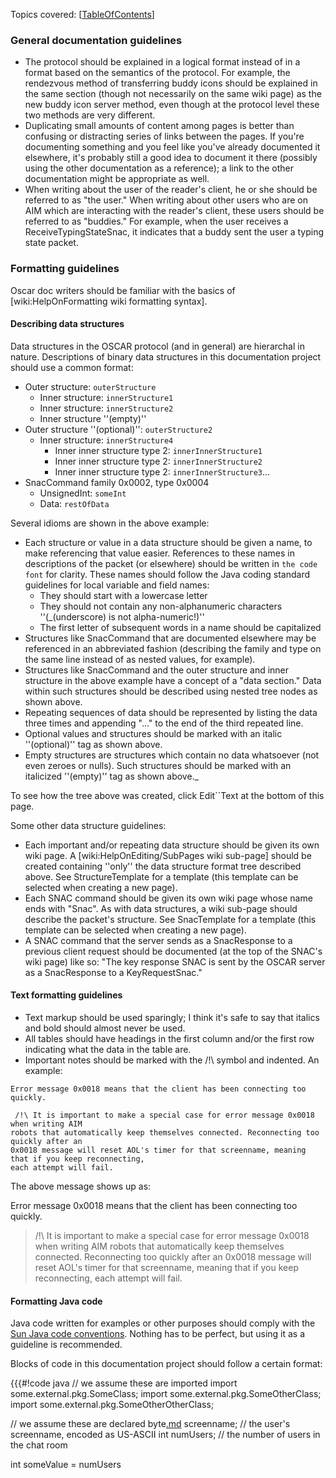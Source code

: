 Topics covered:
[[TableOfContents](TableOfContents.md)]

### General documentation guidelines ###

  * The protocol should be explained in a logical format instead of in a format based on the semantics of the protocol. For example, the rendezvous method of transferring buddy icons should be explained in the same section (though not necessarily on the same wiki page) as the new buddy icon server method, even though at the protocol level these two methods are very different.
  * Duplicating small amounts of content among pages is better than confusing or distracting series of links between the pages. If you're documenting something and you feel like you've already documented it elsewhere, it's probably still a good idea to document it there (possibly using the other documentation as a reference); a link to the other documentation might be appropriate as well.
  * When writing about the user of the reader's client, he or she should be referred to as "the user." When writing about other users who are on AIM which are interacting with the reader's client, these users should be referred to as "buddies." For example, when the user receives a ReceiveTypingStateSnac, it indicates that a buddy sent the user a typing state packet.

### Formatting guidelines ###

Oscar doc writers should be familiar with the basics of [wiki:HelpOnFormatting wiki formatting syntax].

#### Describing data structures ####

Data structures in the OSCAR protocol (and in general) are hierarchal in nature. Descriptions of binary data structures in this documentation project should use a common format:

  * Outer structure: `outerStructure`
    * Inner structure: `innerStructure1`
    * Inner structure: `innerStructure2`
    * Inner structure ''(empty)''
  * Outer structure ''(optional)'': `outerStructure2`
    * Inner structure: `innerStructure4`
      * Inner inner structure type 2: `innerInnerStructure1`
      * Inner inner structure type 2: `innerInnerStructure2`
      * Inner inner structure type 2: `innerInnerStructure3`...
  * SnacCommand family 0x0002, type 0x0004
    * UnsignedInt: `someInt`
    * Data: `restOfData`

Several idioms are shown in the above example:

  * Each structure or value in a data structure should be given a name, to make referencing that value easier. References to these names in descriptions of the packet (or elsewhere) should be written in `the code font` for clarity. These names should follow the Java coding standard guidelines for local variable and field names:
    * They should start with a lowercase letter
    * They should not contain any non-alphanumeric characters ''(_(underscore) is not alpha-numeric!)''
    * The first letter of subsequent words in a name should be capitalized
  * Structures like SnacCommand that are documented elsewhere may be referenced in an abbreviated fashion (describing the family and type on the same line instead of as nested values, for example).
  * Structures like SnacCommand and the outer structure and inner structure in the above example have a concept of a "data section." Data within such structures should be described using nested tree nodes as shown above.
  * Repeating sequences of data should be represented by listing the data three times and appending "..." to the end of the third repeated line.
  * Optional values and structures should be marked with an italic ''(optional)'' tag as shown above.
  * Empty structures are structures which contain no data whatsoever (not even zeroes or nulls). Such structures should be marked with an italicized ''(empty)'' tag as shown above._

To see how the tree above was created, click Edit``Text at the bottom of this page.

Some other data structure guidelines:
  * Each important and/or repeating data structure should be given its own wiki page. A [wiki:HelpOnEditing/SubPages wiki sub-page] should be created containing ''only'' the data structure format tree described above. See StructureTemplate for a template (this template can be selected when creating a new page).
  * Each SNAC command should be given its own wiki page whose name ends with "Snac". As with data structures, a wiki sub-page should describe the packet's structure. See SnacTemplate for a template (this template can be selected when creating a new page).
  * A SNAC command that the server sends as a SnacResponse to a previous client request should be documented (at the top of the SNAC's wiki page) like so: "The key response SNAC is sent by the OSCAR server as a SnacResponse to a KeyRequestSnac."

#### Text formatting guidelines ####

  * Text markup should be used sparingly; I think it's safe to say that italics and bold should almost never be used.
  * All tables should have headings in the first column and/or the first row indicating what the data in the table are.
  * Important notes should be marked with the /!\ symbol and indented. An example:

```
Error message 0x0018 means that the client has been connecting too quickly.

 /!\ It is important to make a special case for error message 0x0018 when writing AIM
robots that automatically keep themselves connected. Reconnecting too quickly after an
0x0018 message will reset AOL's timer for that screenname, meaning that if you keep reconnecting,
each attempt will fail.
```

The above message shows up as:

Error message 0x0018 means that the client has been connecting too quickly.

> /!\ It is important to make a special case for error message 0x0018 when writing AIM robots that automatically keep themselves connected. Reconnecting too quickly after an 0x0018 message will reset AOL's timer for that screenname, meaning that if you keep reconnecting, each attempt will fail.

#### Formatting Java code ####

Java code written for examples or other purposes should comply with the [Sun Java code conventions](http://java.sun.com/docs/codeconv/). Nothing has to be perfect, but using it as a guideline is recommended.

Blocks of code in this documentation project should follow a certain format:

{{{#!code java
// we assume these are imported
import some.external.pkg.SomeClass;
import some.external.pkg.SomeOtherClass;
import some.external.pkg.SomeOtherOtherClass;

// we assume these are declared
byte[.md](.md) screenname; // the user's screenname, encoded as US-ASCII
int numUsers; // the number of users in the chat room

int someValue = numUsers 